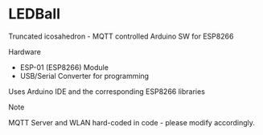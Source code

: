 # LEDBall
Truncated icosahedron - MQTT controlled Arduino SW for ESP8266

Hardware

* ESP-01 (ESP8266) Module
* USB/Serial Converter for programming

Uses Arduino IDE and the corresponding ESP8266 libraries

Note

MQTT Server and WLAN hard-coded in code - please modify accordingly.
